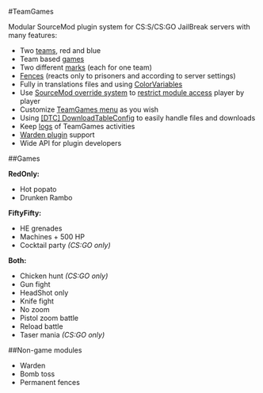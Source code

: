 #TeamGames

Modular SourceMod plugin system for CS:S/CS:GO JailBreak servers with many features:
- Two [teams](Teams), red and blue
- Team based [games](Games)
- Two different [marks](Marks) (each for one team)
- [Fences](Fences) (reacts only to prisoners and according to server settings)
- Fully in translations files and using [ColorVariables](https://github.com/KissLick/ColorVariables)
- Use [SourceMod override system](https://wiki.alliedmods.net/Overriding_Command_Access_%28SourceMod%29) to [restrict module access](Module-config#overriding-menu-items-access) player by player
- Customize [TeamGames menu](Module-config) as you wish
- Using [[DTC] DownloadTableConfig](https://github.com/KissLick/DownloadTableConfig) to easily handle files and downloads
- Keep [logs](Logs) of TeamGames activities
- [Warden plugin](Warden-plugin) support
- Wide API for plugin developers

##Games

**RedOnly:**
- Hot popato
- Drunken Rambo

**FiftyFifty:**
- HE grenades
- Machines + 500 HP
- Cocktail party *(CS:GO only)*

**Both:**
- Chicken hunt *(CS:GO only)*
- Gun fight
- HeadShot only
- Knife fight
- No zoom
- Pistol zoom battle
- Reload battle
- Taser mania *(CS:GO only)*

##Non-game modules
- Warden
- Bomb toss
- Permanent fences
